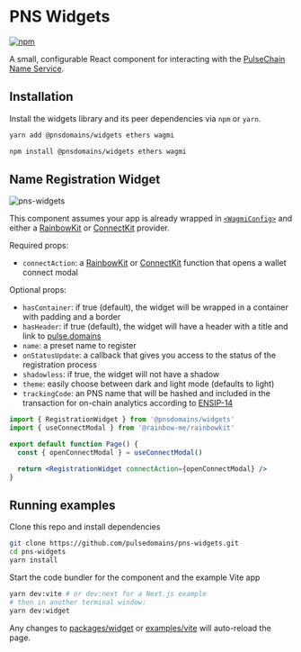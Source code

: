 # PNS Widgets

[![npm](https://img.shields.io/npm/v/@pnsdomains/widgets)](https://www.npmjs.com/package/@pnsdomains/widgets)

A small, configurable React component for interacting with the [PulseChain Name Service](https://pulse.domains/).

## Installation

Install the widgets library and its peer dependencies via `npm` or `yarn`.

```bash
yarn add @pnsdomains/widgets ethers wagmi
```

```bash
npm install @pnsdomains/widgets ethers wagmi
```

## Name Registration Widget

![pns-widgets](https://pns-resources.s3.amazonaws.com/registration-widget.png)

This component assumes your app is already wrapped in [`<WagmiConfig>`](https://wagmi.sh/docs/WagmiConfig) and either a [RainbowKit](https://www.rainbowkit.com/docs/installation#wrap-providers) or [ConnectKit](https://docs.family.co/connectkit/api-reference#connectkitprovider) provider.

Required props:

- `connectAction`: a [RainbowKit](https://www.rainbowkit.com/docs/modal-hooks) or [ConnectKit](https://docs.family.co/connectkit/api-reference#usemodal-hook) function that opens a wallet connect modal

Optional props:

- `hasContainer`: if true (default), the widget will be wrapped in a container with padding and a border
- `hasHeader`: if true (default), the widget will have a header with a title and link to [pulse.domains](https://pulse.domains/)
- `name`: a preset name to register
- `onStatusUpdate`: a callback that gives you access to the status of the registration process
- `shadowless`: if true, the widget will not have a shadow
- `theme`: easily choose between dark and light mode (defaults to light)
- `trackingCode`: an PNS name that will be hashed and included in the transaction for on-chain analytics according to [ENSIP-14](https://docs.pulse.domains)

```jsx
import { RegistrationWidget } from '@pnsdomains/widgets'
import { useConnectModal } from '@rainbow-me/rainbowkit'

export default function Page() {
  const { openConnectModal } = useConnectModal()

  return <RegistrationWidget connectAction={openConnectModal} />
}
```

## Running examples

Clone this repo and install dependencies

```bash
git clone https://github.com/pulsedomains/pns-widgets.git
cd pns-widgets
yarn install
```

Start the code bundler for the component and the example Vite app

```bash
yarn dev:vite # or dev:next for a Next.js example
# then in another terminal window:
yarn dev:widget
```

Any changes to [packages/widget](packages/widget) or [examples/vite](examples/vite) will auto-reload the page.
